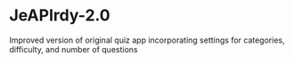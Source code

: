 # JeAPIrdy-2.0
Improved version of original quiz app incorporating settings for categories, difficulty, and number of questions
